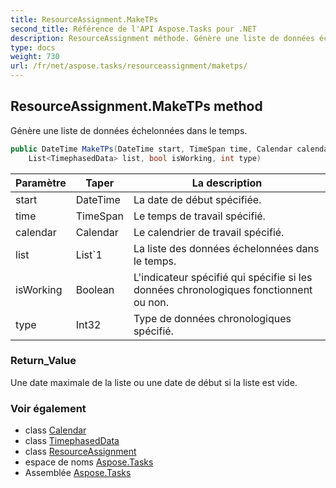 ```yaml
---
title: ResourceAssignment.MakeTPs
second_title: Référence de l'API Aspose.Tasks pour .NET
description: ResourceAssignment méthode. Génère une liste de données échelonnées dans le temps.
type: docs
weight: 730
url: /fr/net/aspose.tasks/resourceassignment/maketps/
---
```

## ResourceAssignment.MakeTPs method

Génère une liste de données échelonnées dans le temps.

```csharp
public DateTime MakeTPs(DateTime start, TimeSpan time, Calendar calendar, 
    List<TimephasedData> list, bool isWorking, int type)
```

| Paramètre | Taper | La description |
| --- | --- | --- |
| start | DateTime | La date de début spécifiée. |
| time | TimeSpan | Le temps de travail spécifié. |
| calendar | Calendar | Le calendrier de travail spécifié. |
| list | List`1 | La liste des données échelonnées dans le temps. |
| isWorking | Boolean | L'indicateur spécifié qui spécifie si les données chronologiques fonctionnent ou non. |
| type | Int32 | Type de données chronologiques spécifié. |

### Return_Value

Une date maximale de la liste ou une date de début si la liste est vide.

### Voir également

* class [Calendar](../../calendar/)
* class [TimephasedData](../../timephaseddata/)
* class [ResourceAssignment](../)
* espace de noms [Aspose.Tasks](../../resourceassignment/)
* Assemblée [Aspose.Tasks](../../../)


